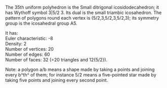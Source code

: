 The 35th uniform polyhedron is the Small ditrigonal icosidodecahedron;
it has Wythoff symbol 3|5/2 3. Its dual is the small triambic
icosahedron. The pattern of polygons round each vertex is
(5/2,3,5/2,3,5/2,3); its symmetry group is the icosahedral group A5.

It has:\
 Euler characteristic: -8\
 Density: 2\
 Number of vertices: 20\
 Number of edges: 60\
 Number of faces: 32 (=20 triangles and 12{5/2}).

Note: a polygon a/b means a shape made by taking a points and joining
every b^th^ of them; for instance 5/2 means a five-pointed star made by
taking five points and joining every second point.
